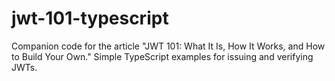# jwt-101-typescript
Companion code for the article "JWT 101: What It Is, How It Works, and How to Build Your Own." Simple TypeScript examples for issuing and verifying JWTs.
